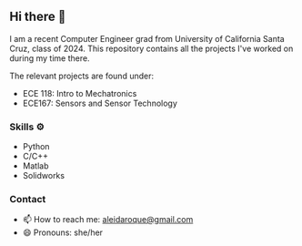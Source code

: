 ## Hi there 👋

I am a recent Computer Engineer grad from University of California Santa Cruz, class of 2024. 
This repository contains all the projects I've worked on during my time there. 

The relevant projects are found under:
- ECE 118: Intro to Mechatronics
- ECE167: Sensors and Sensor Technology

### Skills ⚙️
- Python
- C/C++
- Matlab
- Solidworks

### Contact
- 📫 How to reach me: aleidaroque@gmail.com
- 😄 Pronouns: she/her



<!--
### Employer?
> [!IMPORTANT] 

**aleidaroque/aleidaroque** is a ✨ _special_ ✨ repository because its `README.md` (this file) appears on your GitHub profile.

Here are some ideas to get you started:

- 🔭 I’m currently working on ...
- 🌱 I’m currently learning ...
- 👯 I’m looking to collaborate on ...
- 🤔 I’m looking for help with ...
- 💬 Ask me about ...
- 📫 How to reach me: ...
- 😄 Pronouns: ...
- ⚡ Fun fact: ...
-->
